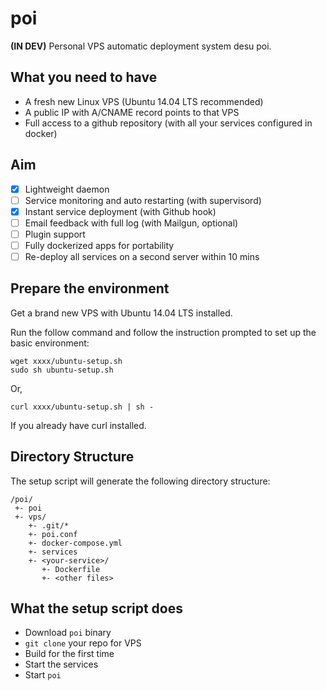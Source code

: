 # poi

**(IN DEV)** Personal VPS automatic deployment system desu poi.

## What you need to have

* A fresh new Linux VPS (Ubuntu 14.04 LTS recommended)
* A public IP with A/CNAME record points to that VPS
* Full access to a github repository (with all your services configured in docker)


## Aim

* [x] Lightweight daemon
* [ ] Service monitoring and auto restarting (with supervisord)
* [x] Instant service deployment (with Github hook)
* [ ] Email feedback with full log (with Mailgun, optional)
* [ ] Plugin support
* [ ] Fully dockerized apps for portability
* [ ] Re-deploy all services on a second server within 10 mins

## Prepare the environment

Get a brand new VPS with Ubuntu 14.04 LTS installed.

Run the follow command and follow the instruction prompted to set up the basic environment:

```
wget xxxx/ubuntu-setup.sh
sudo sh ubuntu-setup.sh
```

Or,

```
curl xxxx/ubuntu-setup.sh | sh -
```

If you already have curl installed.

## Directory Structure

The setup script will generate the following directory structure:

```
/poi/
 +- poi
 +- vps/
    +- .git/*
    +- poi.conf
    +- docker-compose.yml
    +- services
    +- <your-service>/
       +- Dockerfile
       +- <other files>
```

## What the setup script does

* Download `poi` binary
* `git clone` your repo for VPS
* Build for the first time
* Start the services
* Start `poi`
